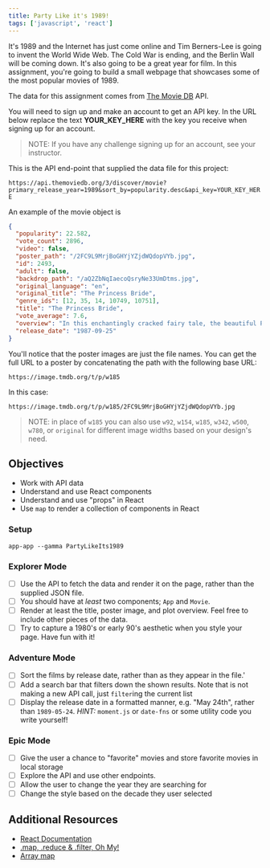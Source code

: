 ```yaml
---
title: Party Like it's 1989!
tags: ['javascript', 'react']
---
```


It's 1989 and the Internet has just come online and Tim Berners-Lee is going to invent the World Wide Web. The Cold War is ending, and the Berlin Wall will be coming down. It's also going to be a great year for film. In this assignment, you're going to build a small webpage that showcases some of the most popular movies of 1989.

The data for this assignment comes from [The Movie DB](https://www.themoviedb.org) API.

You will need to sign up and make an account to get an API key. In the URL below replace the text **YOUR_KEY_HERE** with the key you receive when signing up for an account.

> NOTE: If you have any challenge signing up for an account, see your instructor.

This is the API end-point that supplied the data file for this project:

`https://api.themoviedb.org/3/discover/movie?primary_release_year=1989&sort_by=popularity.desc&api_key=YOUR_KEY_HERE`

An example of the movie object is

```json
{
  "popularity": 22.582,
  "vote_count": 2896,
  "video": false,
  "poster_path": "/2FC9L9MrjBoGHYjYZjdWQdopVYb.jpg",
  "id": 2493,
  "adult": false,
  "backdrop_path": "/aQ2ZbNqIaecoQsryNe33UmDtms.jpg",
  "original_language": "en",
  "original_title": "The Princess Bride",
  "genre_ids": [12, 35, 14, 10749, 10751],
  "title": "The Princess Bride",
  "vote_average": 7.6,
  "overview": "In this enchantingly cracked fairy tale, the beautiful Princess Buttercup and the dashing Westley must overcome staggering odds to find happiness amid six-fingered swordsmen, murderous princes, Sicilians and rodents of unusual size. But even death can't stop these true lovebirds from triumphing.",
  "release_date": "1987-09-25"
}
```

You'll notice that the poster images are just the file names. You can get the full URL to a poster by concatenating the path with the following base URL:

```
https://image.tmdb.org/t/p/w185
```

In this case:

```
https://image.tmdb.org/t/p/w185/2FC9L9MrjBoGHYjYZjdWQdopVYb.jpg
```

> NOTE: in place of `w185` you can also use `w92`, `w154`, `w185`, `w342`, `w500`, `w780`, or `original` for different image widths based on your design's need.

## Objectives

- Work with API data
- Understand and use React components
- Understand and use "props" in React
- Use `map` to render a collection of components in React

### Setup

```shell
app-app --gamma PartyLikeIts1989
```

### Explorer Mode

- [ ] Use the API to fetch the data and render it on the page, rather than the supplied JSON file.
- [ ] You should have at _least_ two components; `App` and `Movie`.
- [ ] Render at least the title, poster image, and plot overview. Feel free to include other pieces of the data.
- [ ] Try to capture a 1980's or early 90's aesthetic when you style your page. Have fun with it!

### Adventure Mode

- [ ] Sort the films by release date, rather than as they appear in the file.'
- [ ] Add a search bar that filters down the shown results. Note that is not making a new API call, just `filter`ing the current list
- [ ] Display the release date in a formatted manner, e.g. "May 24th", rather than `1989-05-24`. _HINT:_ `moment.js` or `date-fns` or some utility code you write yourself!

### Epic Mode

- [ ] Give the user a chance to "favorite" movies and store favorite movies in local storage
- [ ] Explore the API and use other endpoints.
- [ ] Allow the user to change the year they are searching for
- [ ] Change the style based on the decade they user selected

## Additional Resources

- [React Documentation](https://reactjs.org/docs/getting-started.html)
- [.map, .reduce & .filter, Oh My!](https://www.datchley.name/working-with-collections/)
- [Array map](https://developer.mozilla.org/en-US/docs/Web/JavaScript/Reference/Global_Objects/Array/map)
